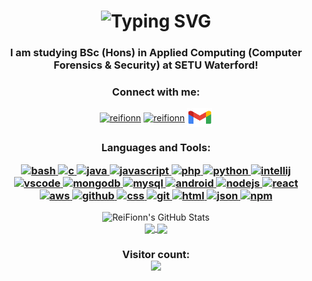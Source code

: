 <div align="center">
    <h1>
        <img src="https://readme-typing-svg.herokuapp.com?font=Jetbrains+mono&size=40&duration=3000&color=33FF33&center=true&vCenter=true&width=435&lines=Hello!+I'm+Fionn!;This+is...;...my+GitHub!;:D;" alt="Typing SVG"/>
    </h1>
</div>

<h3 align="center">I am studying BSc (Hons) in Applied Computing (Computer Forensics & Security) at SETU Waterford!</h3>

<h3 align="center">Connect with me:</h3>

<p align="center">
    <a href="https://linkedin.com/in/reifionn" target="blank"><img align="center" src="https://raw.githubusercontent.com/rahuldkjain/github-profile-readme-generator/master/src/images/icons/Social/linked-in-alt.svg" alt="reifionn" height="30" width="40" /></a>
    <a href="https://www.leetcode.com/reifionn" target="blank"><img align="center" src="https://raw.githubusercontent.com/rahuldkjain/github-profile-readme-generator/master/src/images/icons/Social/leet-code.svg" alt="reifionn" height="30" width="40" /></a>
    <a href="mailto:reifionn@gmail.com" target="blank"><img align="center" src="https://raw.githubusercontent.com/github/explore/8f19e4dbbf13418dc1b1d58bb265953553c15a46/topics/gmail/gmail.png" alt="reifionn" height="30" width="40" /></a>
</p>

<h3 align="center">Languages and Tools:
    <p align="center"> 
        <a href="https://www.gnu.org/software/bash/" target="_blank" rel="noreferrer"> <img src="https://github.com/yurijserrano/Github-Profile-Readme-Logos/blob/master/programming%20languages/bash.svg" alt="bash" width="40" height="40"/> </a>
        <a href="https://www.cprogramming.com/" target="_blank" rel="noreferrer"> <img src="https://github.com/yurijserrano/Github-Profile-Readme-Logos/blob/master/programming%20languages/c.svg" alt="c" width="40" height="40"/> </a>
        <a href="https://www.java.com" target="_blank" rel="noreferrer"> <img src="https://github.com/yurijserrano/Github-Profile-Readme-Logos/blob/master/programming%20languages/java.svg" alt="java" width="40" height="40"/> </a>
        <a href="https://developer.mozilla.org/en-US/docs/Web/JavaScript" target="_blank" rel="noreferrer"> <img src="https://github.com/yurijserrano/Github-Profile-Readme-Logos/blob/master/programming%20languages/javascript.svg" alt="javascript" width="40" height="40"/> </a>
        <a href="https://www.php.net" target="_blank" rel="noreferrer"> <img src="https://github.com/yurijserrano/Github-Profile-Readme-Logos/blob/master/programming%20languages/php.png" alt="php" width="40" height="40"/> </a>
        <a href="https://www.python.org" target="_blank" rel="noreferrer"> <img src="https://github.com/yurijserrano/Github-Profile-Readme-Logos/blob/master/programming%20languages/python.svg" alt="python" width="40" height="40"/> </a>
        <a href="https://www.jetbrains.com/idea/" target="_blank" rel="noreferrer"> <img src="https://github.com/yurijserrano/Github-Profile-Readme-Logos/blob/master/ides/intellij.svg" alt="intellij" width="40" height="40"/> </a>
        <a href="https://code.visualstudio.com/" target="_blank" rel="noreferrer"> <img src="https://github.com/yurijserrano/Github-Profile-Readme-Logos/blob/master/text%20editors/vscode.svg" alt="vscode" width="40" height="40"/> </a>
        <a href="https://www.mongodb.com/" target="_blank" rel="noreferrer"> <img src="https://github.com/yurijserrano/Github-Profile-Readme-Logos/blob/master/databases/mongodb.svg" alt="mongodb" width="40" height="40"/> </a>
        <a href="https://www.mysql.com/" target="_blank" rel="noreferrer"> <img src="https://github.com/yurijserrano/Github-Profile-Readme-Logos/blob/master/databases/mysql.svg" alt="mysql" width="40" height="40"/> </a>
        <a href="https://www.android.com/" target="_blank" rel="noreferrer"> <img src="https://github.com/yurijserrano/Github-Profile-Readme-Logos/blob/master/frameworks/android.svg" alt="android" width="40" height="40"/> </a>
        <a href="https://nodejs.org/en" target="_blank" rel="noreferrer"> <img src="https://github.com/yurijserrano/Github-Profile-Readme-Logos/blob/master/frameworks/nodejs.svg" alt="nodejs" width="40" height="40"/> </a>
        <a href="https://react.dev/" target="_blank" rel="noreferrer"> <img src="https://github.com/yurijserrano/Github-Profile-Readme-Logos/blob/master/frameworks/react.svg" alt="react" width="40" height="40"/> </a>
        <a href="https://aws.amazon.com/console/" target="_blank" rel="noreferrer"> <img src="https://github.com/yurijserrano/Github-Profile-Readme-Logos/blob/master/cloud/amazon.svg" alt="aws" width="40" height="40"/> </a>
        <a href="https://www.github.com/" target="_blank" rel="noreferrer"> <img src="https://github.com/yurijserrano/Github-Profile-Readme-Logos/blob/master/cloud/github.svg" alt="github" width="40" height="40"/> </a>
        <a href="https://www.w3.org/TR/CSS/#css" target="_blank" rel="noreferrer"> <img src="https://github.com/yurijserrano/Github-Profile-Readme-Logos/blob/master/others/css.svg" alt="css" width="40" height="40"/> </a>
        <a href="https://git-scm.com/" target="_blank" rel="noreferrer"> <img src="https://github.com/yurijserrano/Github-Profile-Readme-Logos/blob/master/others/git.svg" alt="git" width="40" height="40"/> </a>
        <a href="https://html.spec.whatwg.org/" target="_blank" rel="noreferrer"> <img src="https://github.com/yurijserrano/Github-Profile-Readme-Logos/blob/master/others/html.svg" alt="html" width="40" height="40"/> </a>
        <a href="https://www.json.org/json-en.html" target="_blank" rel="noreferrer"> <img src="https://github.com/yurijserrano/Github-Profile-Readme-Logos/blob/master/others/json.svg" alt="json" width="40" height="40"/> </a>
        <a href="https://www.npmjs.com/" target="_blank" rel="noreferrer"> <img src="https://github.com/yurijserrano/Github-Profile-Readme-Logos/blob/master/others/npm.svg" alt="npm" width="40" height="40"/> </a>
    </p>
</h3>

<div align="center">
    <img src="https://github-profile-summary-cards.vercel.app/api/cards/profile-details?username=reifionn&theme=github_dark" alt="ReiFionn's GitHub Stats"/>
</div>

<div align="center">
    <a href="https://github.com/anuraghazra/github-readme-stats">
      <img height=200 align="center" src="https://github-readme-stats.vercel.app/api?username=reifionn&theme=transparent" />
    </a>
    <a href="https://github.com/anuraghazra/convoychat">
      <img height=200 align="center" src="https://github-readme-stats.vercel.app/api/top-langs?username=reifionn&layout=donut&langs_count=8&card_width=320&theme=transparent" />
    </a>
</div>

<h3 align="center"> 
  Visitor count:<br>
  <img src="https://profile-counter.glitch.me/reifionn/count.svg" />
</h3>
